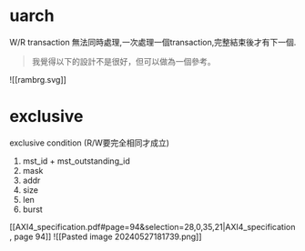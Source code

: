 # uarch

W/R transaction 無法同時處理,一次處理一個transaction,完整結束後才有下一個.
>我覺得以下的設計不是很好，但可以做為一個參考。

![[rambrg.svg]]

# exclusive

exclusive condition (R/W要完全相同才成立)
1. mst_id + mst_outstanding_id
2. mask
3. addr
4. size
5. len
6. burst

[[AXI4_specification.pdf#page=94&selection=28,0,35,21|AXI4_specification, page 94]]
![[Pasted image 20240527181739.png]]